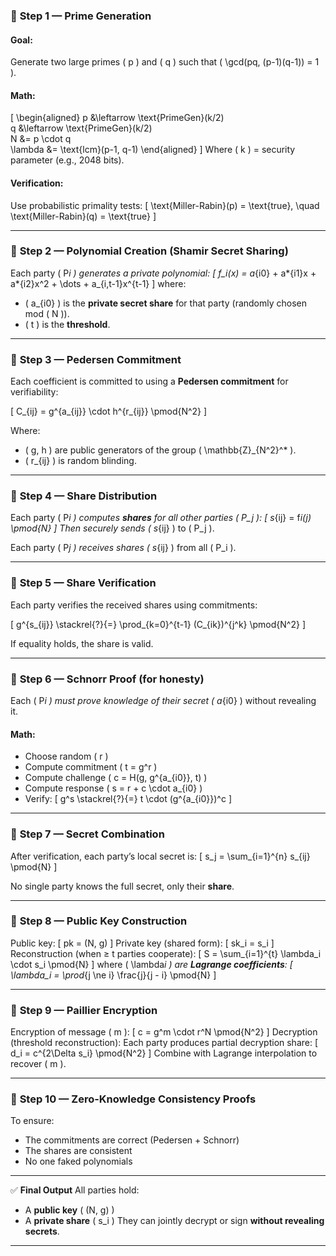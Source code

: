 ### 🧩 **Step 1 — Prime Generation**

#### Goal:

Generate two large primes ( p ) and ( q ) such that ( \gcd(pq, (p-1)(q-1)) = 1 ).

#### Math:

[
\begin{aligned}
p &\leftarrow \text{PrimeGen}(k/2) \
q &\leftarrow \text{PrimeGen}(k/2) \
N &= p \cdot q \
\lambda &= \text{lcm}(p-1, q-1)
\end{aligned}
]
Where ( k ) = security parameter (e.g., 2048 bits).

#### Verification:

Use probabilistic primality tests:
[
\text{Miller-Rabin}(p) = \text{true}, \quad \text{Miller-Rabin}(q) = \text{true}
]

---

### 🧩 **Step 2 — Polynomial Creation (Shamir Secret Sharing)**

Each party ( P*i ) generates a private polynomial:
[
f_i(x) = a*{i0} + a*{i1}x + a*{i2}x^2 + \dots + a\_{i,t-1}x^{t-1}
]
where:

-   ( a\_{i0} ) is the **private secret share** for that party (randomly chosen mod ( N )).
-   ( t ) is the **threshold**.

---

### 🧩 **Step 3 — Pedersen Commitment**

Each coefficient is committed to using a **Pedersen commitment** for verifiability:

[
C_{ij} = g^{a_{ij}} \cdot h^{r_{ij}} \pmod{N^2}
]

Where:

-   ( g, h ) are public generators of the group ( \mathbb{Z}\_{N^2}^\* ).
-   ( r\_{ij} ) is random blinding.

---

### 🧩 **Step 4 — Share Distribution**

Each party ( P*i ) computes **shares** for all other parties ( P_j ):
[
s*{ij} = f*i(j) \pmod{N}
]
Then securely sends ( s*{ij} ) to ( P_j ).

Each party ( P*j ) receives shares ( s*{ij} ) from all ( P_i ).

---

### 🧩 **Step 5 — Share Verification**

Each party verifies the received shares using commitments:

[
g^{s_{ij}} \stackrel{?}{=} \prod_{k=0}^{t-1} (C_{ik})^{j^k} \pmod{N^2}
]

If equality holds, the share is valid.

---

### 🧩 **Step 6 — Schnorr Proof (for honesty)**

Each ( P*i ) must prove knowledge of their secret ( a*{i0} ) without revealing it.

#### Math:

-   Choose random ( r )
-   Compute commitment ( t = g^r )
-   Compute challenge ( c = H(g, g^{a\_{i0}}, t) )
-   Compute response ( s = r + c \cdot a\_{i0} )
-   Verify:
    [
    g^s \stackrel{?}{=} t \cdot (g^{a_{i0}})^c
    ]

---

### 🧩 **Step 7 — Secret Combination**

After verification, each party’s local secret is:
[
s_j = \sum_{i=1}^{n} s_{ij} \pmod{N}
]

No single party knows the full secret, only their **share**.

---

### 🧩 **Step 8 — Public Key Construction**

Public key:
[
pk = (N, g)
]
Private key (shared form):
[
sk_i = s_i
]
Reconstruction (when ≥ t parties cooperate):
[
S = \sum_{i=1}^{t} \lambda_i \cdot s_i \pmod{N}
]
where ( \lambda*i ) are **Lagrange coefficients**:
[
\lambda_i = \prod*{j \ne i} \frac{j}{j - i} \pmod{N}
]

---

### 🧩 **Step 9 — Paillier Encryption**

Encryption of message ( m ):
[
c = g^m \cdot r^N \pmod{N^2}
]
Decryption (threshold reconstruction):
Each party produces partial decryption share:
[
d_i = c^{2\Delta s_i} \pmod{N^2}
]
Combine with Lagrange interpolation to recover ( m ).

---

### 🧩 **Step 10 — Zero-Knowledge Consistency Proofs**

To ensure:

-   The commitments are correct (Pedersen + Schnorr)
-   The shares are consistent
-   No one faked polynomials

---

✅ **Final Output**
All parties hold:

-   A **public key** ( (N, g) )
-   A **private share** ( s_i )
    They can jointly decrypt or sign **without revealing secrets**.

---
